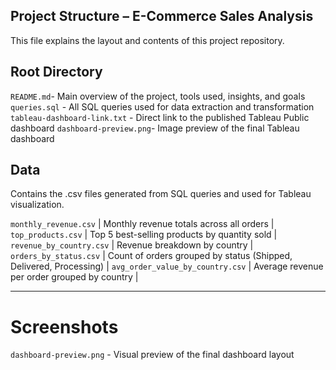 
## Project Structure – E-Commerce Sales Analysis

This file explains the layout and contents of this project repository.


## Root Directory


 `README.md`- Main overview of the project, tools used, insights, and goals 
 `queries.sql` - All SQL queries used for data extraction and transformation 
 `tableau-dashboard-link.txt` - Direct link to the published Tableau Public dashboard 
 `dashboard-preview.png`- Image preview of the final Tableau dashboard 


## Data

Contains the .csv files generated from SQL queries and used for Tableau visualization.


`monthly_revenue.csv` | Monthly revenue totals across all orders |
`top_products.csv` | Top 5 best-selling products by quantity sold |
`revenue_by_country.csv` | Revenue breakdown by country |
`orders_by_status.csv` | Count of orders grouped by status (Shipped, Delivered, Processing) |
 `avg_order_value_by_country.csv` | Average revenue per order grouped by country |

---

# Screenshots

 `dashboard-preview.png` - Visual preview of the final dashboard layout
